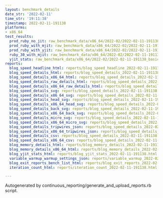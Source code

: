 ```yaml
---
layout: benchmark_details
date_str: '2022-02-11'
time_str: '19:11:38'
timestamp: 2022-02-11-191138
platforms:
- x86_64
test_results:
  prod_ruby_no_jit: raw_benchmark_data/x86_64/2022-02/2022-02-11-191138_basic_benchmark_prod_ruby_no_jit.json
  prod_ruby_with_mjit: raw_benchmark_data/x86_64/2022-02/2022-02-11-191138_basic_benchmark_prod_ruby_with_mjit.json
  prod_ruby_with_yjit: raw_benchmark_data/x86_64/2022-02/2022-02-11-191138_basic_benchmark_prod_ruby_with_yjit.json
  ruby_30_with_mjit: raw_benchmark_data/x86_64/2022-02/2022-02-11-191138_basic_benchmark_ruby_30_with_mjit.json
  yjit_stats: raw_benchmark_data/x86_64/2022-02/2022-02-11-191138_basic_benchmark_yjit_stats.json
reports:
  blog_speed_headline_html: reports/blog_speed_headline_2022-02-11-191138.html
  blog_speed_details_html: reports/blog_speed_details_2022-02-11-191138.html
  blog_speed_details_x86_64_html: reports/blog_speed_details_2022-02-11-191138.x86_64.html
  blog_speed_details_raw_details_html: reports/blog_speed_details_2022-02-11-191138.raw_details.html
  blog_speed_details_x86_64_raw_details_html: reports/blog_speed_details_2022-02-11-191138.x86_64.raw_details.html
  blog_speed_details_svg: reports/blog_speed_details_2022-02-11-191138.svg
  blog_speed_details_x86_64_svg: reports/blog_speed_details_2022-02-11-191138.x86_64.svg
  blog_speed_details_head_svg: reports/blog_speed_details_2022-02-11-191138.head.svg
  blog_speed_details_x86_64_head_svg: reports/blog_speed_details_2022-02-11-191138.x86_64.head.svg
  blog_speed_details_back_svg: reports/blog_speed_details_2022-02-11-191138.back.svg
  blog_speed_details_x86_64_back_svg: reports/blog_speed_details_2022-02-11-191138.x86_64.back.svg
  blog_speed_details_micro_svg: reports/blog_speed_details_2022-02-11-191138.micro.svg
  blog_speed_details_x86_64_micro_svg: reports/blog_speed_details_2022-02-11-191138.x86_64.micro.svg
  blog_speed_details_tripwires_json: reports/blog_speed_details_2022-02-11-191138.tripwires.json
  blog_speed_details_x86_64_tripwires_json: reports/blog_speed_details_2022-02-11-191138.x86_64.tripwires.json
  blog_speed_details_csv: reports/blog_speed_details_2022-02-11-191138.csv
  blog_speed_details_x86_64_csv: reports/blog_speed_details_2022-02-11-191138.x86_64.csv
  blog_memory_details_html: reports/blog_memory_details_2022-02-11-191138.html
  blog_memory_details_x86_64_html: reports/blog_memory_details_2022-02-11-191138.x86_64.html
  blog_yjit_stats_html: reports/blog_yjit_stats_2022-02-11-191138.html
  variable_warmup_warmup_settings_json: reports/variable_warmup_2022-02-11-191138.warmup_settings.json
  blog_exit_reports_bench_list_html: reports/blog_exit_reports_2022-02-11-191138.bench_list.html
  iteration_count_html: reports/iteration_count_2022-02-11-191138.html

---
```

Autogenerated by continuous_reporting/generate_and_upload_reports.rb script.
